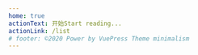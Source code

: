 ```yaml
---
home: true
actionText: 开始Start reading...
actionLink: /list
# footer: ©2020 Power by VuePress Theme minimalism
---
```

